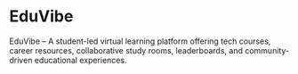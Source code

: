 # EduVibe
EduVibe – A student-led virtual learning platform offering tech courses, career resources, collaborative study rooms, leaderboards, and community-driven educational experiences.
